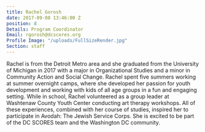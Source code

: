 ```yaml
---
title: Rachel Gorosh
date: 2017-09-08 13:46:00 Z
position: 8
Details: Program Coordinator
Email: rgorosh@dcscores.org
Profile Image: "/uploads/FullSizeRender.jpg"
Section: staff
---
```


Rachel is from the Detroit Metro area and she graduated from the University of Michigan in 2017 with a major in Organizational Studies and a minor in Community Action and Social Change. Rachel spent five summers working at summer overnight camps, where she developed her passion for youth development and working with kids of all age groups in a fun and engaging setting. While in school, Rachel volunteered as a group leader at Washtenaw County Youth Center conducting art therapy workshops. All of these experiences, combined with her course of studies, inspired her to participate in Avodah: The Jewish Service Corps. She is excited to be part of the DC SCORES team and the Washington DC community. 
